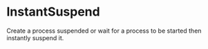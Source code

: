 # InstantSuspend
Create a process suspended or wait for a process to be started then instantly suspend it.
